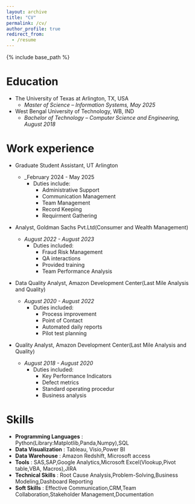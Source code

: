 ```yaml
---
layout: archive
title: "CV"
permalink: /cv/
author_profile: true
redirect_from:
  - /resume
---
```


{% include base_path %}

Education
======
* The University of Texas at Arlington, TX, USA
  * _Master of Science – Information Systems, May 2025_
* West Bengal University of Technology, WB, IND
  * _Bachelor of Technology – Computer Science and Engineering, August 2018_

Work experience
======
* Graduate Student Assistant, UT Arlington
  * _February 2024 - May 2025       
    * Duties include:
      * Administrative Support
      * Communication Management
      * Team Management
      * Record Keeping
      * Requirment Gathering

* Analyst, Goldman Sachs Pvt.Ltd(Consumer and Wealth Management)
  * _August 2022 - August 2023_
    * Duties included:
      * Fraud Risk Management
      * QA interactions
      * Provided training
      * Team Performance Analysis

* Data Quality Analyst, Amazon Development Center(Last Mile Analysis and Quality)
  * _August 2020 - August 2022_
    * Duties included:
      * Process improvement
      * Point of Contact
      * Automated daily reports 
      * Pilot test planning
     
* Quality Analyst, Amazon Development Center(Last Mile Analysis and Quality)
  * _August 2018 - August 2020_
    * Duties included:
      * Key Performance Indicators
      * Defect metrics 
      * Standard operating procedur 
      * Business analysis
          
        
Skills
======
* **Programming Languages** : Python(Library:Matplotlib,Panda,Numpy),SQL
* **Data Visualization** : Tableau, Visio,Power BI
* **Data Warehouse** : Amazon Redshift, Microsoft access
* **Tools** : SAS,SAP,Google Analytics,Microsoft Excel(Vlookup,Pivot table,VBA, Macros),JIRA
* **Technical Skills** : Root Cause Analysis,Problem-Solving,Business Modeling,Dashboard Reporting
* **Soft Skills** : Effective Communication,CRM,Team Collaboration,Stakeholder Management,Documentation

